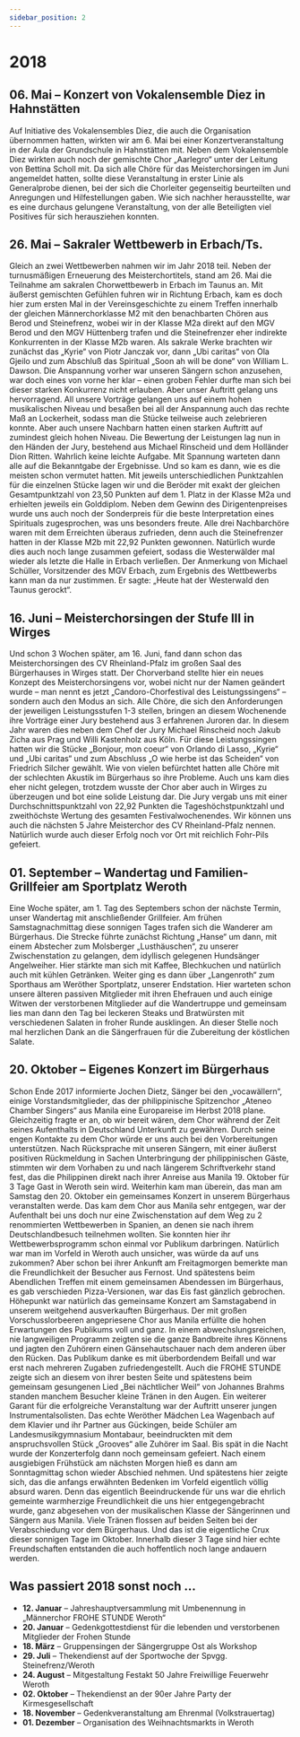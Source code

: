 ```yaml
---
sidebar_position: 2
---
```


# 2018

## 06. Mai – Konzert von Vokalensemble Diez in Hahnstätten

Auf Initiative des Vokalensembles Diez, die auch die Organisation übernommen hatten, wirkten wir am 6. Mai bei einer Konzertveranstaltung in der Aula der Grundschule in Hahnstätten mit. Neben dem Vokalensemble Diez wirkten auch noch der gemischte Chor „Aarlegro“ unter der Leitung von Bettina Scholl mit. Da sich alle Chöre für das Meisterchorsingen im Juni angemeldet hatten, sollte diese Veranstaltung in erster Linie als Generalprobe dienen, bei der sich die Chorleiter gegenseitig beurteilten und Anregungen und Hilfestellungen gaben. Wie sich nachher herausstellte, war es eine durchaus gelungene Veranstaltung, von der alle Beteiligten viel Positives für sich herausziehen konnten.

## 26. Mai – Sakraler Wettbewerb in Erbach/Ts.

Gleich an zwei Wettbewerben nahmen wir im Jahr 2018 teil. Neben der turnusmäßigen Erneuerung des Meisterchortitels, stand am 26. Mai die Teilnahme am sakralen Chorwettbewerb in Erbach im Taunus an. Mit äußerst gemischten Gefühlen fuhren wir in Richtung Erbach, kam es doch hier zum ersten Mal in der Vereinsgeschichte zu einem Treffen innerhalb der gleichen Männerchorklasse M2 mit den benachbarten Chören aus Berod und Steinefrenz, wobei wir in der Klasse M2a direkt auf den MGV Berod und den MGV Hüttenberg trafen und die Steinefrenzer eher indirekte Konkurrenten in der Klasse M2b waren. Als sakrale Werke brachten wir zunächst das „Kyrie“ von Piotr Janczak vor, dann „Ubi caritas“ von Ola Gjeilo und zum Abschluß das Spiritual „Soon ah will be done“ von William L. Dawson. Die Anspannung vorher war unseren Sängern schon anzusehen, war doch eines von vorne her klar – einen groben Fehler durfte man sich bei dieser starken Konkurrenz nicht erlauben. Aber unser Auftritt gelang uns hervorragend. All unsere Vorträge gelangen uns auf einem hohen musikalischen Niveau und besaßen bei all der Anspannung auch das rechte Maß an Lockerheit, sodass man die Stücke teilweise auch zelebrieren konnte. Aber auch unsere Nachbarn hatten einen starken Auftritt auf zumindest gleich hohen Niveau. Die Bewertung der Leistungen lag nun in den Händen der Jury, bestehend aus Michael Rinscheid und dem Holländer Dion Ritten. Wahrlich keine leichte Aufgabe. Mit Spannung warteten dann alle auf die Bekanntgabe der Ergebnisse. Und so kam es dann, wie es die meisten schon vermutet hatten. Mit jeweils unterschiedlichen Punktzahlen für die einzelnen Stücke lagen wir und die Beröder mit exakt der gleichen Gesamtpunktzahl von 23,50 Punkten auf dem 1. Platz in der Klasse M2a und erhielten jeweils ein Golddiplom. Neben dem Gewinn des Dirigentenpreises wurde uns auch noch der Sonderpreis für die beste Interpretation eines Spirituals zugesprochen, was uns besonders freute. Alle drei Nachbarchöre waren mit dem Erreichten überaus zufrieden, denn auch die Steinefrenzer hatten in der Klasse M2b mit 22,92 Punkten gewonnen. Natürlich wurde dies auch noch lange zusammen gefeiert, sodass die Westerwälder mal wieder als letzte die Halle in Erbach verließen. Der Anmerkung von Michael Schüller, Vorsitzender des MGV Erbach, zum Ergebnis des Wettbewerbs kann man da nur zustimmen. Er sagte: „Heute hat der Westerwald den Taunus gerockt“.

## 16. Juni – Meisterchorsingen der Stufe III in Wirges

Und schon 3 Wochen später, am 16. Juni, fand dann schon das Meisterchorsingen des CV Rheinland-Pfalz im großen Saal des Bürgerhauses in Wirges statt. Der Chorverband stellte hier ein neues Konzept des Meisterchorsingens vor, wobei nicht nur der Namen geändert wurde – man nennt es jetzt „Candoro-Chorfestival des Leistungssingens“ – sondern auch den Modus an sich. Alle Chöre, die sich den Anforderungen der jeweiligen Leistungsstufen 1-3 stellen, bringen an diesem Wochenende ihre Vorträge einer Jury bestehend aus 3 erfahrenen Juroren dar. In diesem Jahr waren dies neben dem Chef der Jury Michael Rinscheid noch Jakub Zicha aus Prag und Willi Kastenholz aus Köln. Für diese Leistungssingen hatten wir die Stücke „Bonjour, mon coeur“ von Orlando di Lasso, „Kyrie“ und „Ubi caritas“ und zum Abschluss „O wie herbe ist das Scheiden“ von Friedrich Silcher gewählt. Wie von vielen befürchtet hatten alle Chöre mit der schlechten Akustik im Bürgerhaus so ihre Probleme. Auch uns kam dies eher nicht gelegen, trotzdem wusste der Chor aber auch in Wirges zu überzeugen und bot eine solide Leistung dar. Die Jury vergab uns mit einer Durchschnittspunktzahl von 22,92 Punkten die Tageshöchstpunktzahl und zweithöchste Wertung des gesamten Festivalwochenendes. Wir können uns auch die nächsten 5 Jahre Meisterchor des CV Rheinland-Pfalz nennen. Natürlich wurde auch dieser Erfolg noch vor Ort mit reichlich Fohr-Pils gefeiert.

## 01. September – Wandertag und Familien-Grillfeier am Sportplatz Weroth

Eine Woche später, am 1. Tag des Septembers schon der nächste Termin, unser Wandertag mit anschließender Grillfeier. Am frühen Samstagnachmittag diese sonnigen Tages trafen sich die Wanderer am Bürgerhaus. Die Strecke führte zunächst Richtung „Hanse“ um dann, mit einem Abstecher zum Molsberger „Lusthäuschen“, zu unserer Zwischenstation zu gelangen, dem idyllisch gelegenen Hundsänger Angelweiher. Hier stärkte man sich mit Kaffee, Blechkuchen und natürlich auch mit kühlen Getränken. Weiter ging es dann über „Langenroth“ zum Sporthaus am Weröther Sportplatz, unserer Endstation. Hier warteten schon unsere älteren passiven Mitglieder mit ihren Ehefrauen und auch einige Witwen der verstorbenen Mitglieder auf die Wandertruppe und gemeinsam lies man dann den Tag bei leckeren Steaks und Bratwürsten mit verschiedenen Salaten in froher Runde ausklingen. An dieser Stelle noch mal herzlichen Dank an die Sängerfrauen für die Zubereitung der köstlichen Salate.

## 20. Oktober – Eigenes Konzert im Bürgerhaus

Schon Ende 2017 informierte Jochen Dietz, Sänger bei den „vocawällern“, einige Vorstandsmitglieder, das der philippinische Spitzenchor „Ateneo Chamber Singers“ aus Manila eine Europareise im Herbst 2018 plane. Gleichzeitig fragte er an, ob wir bereit wären, dem Chor während der Zeit seines Aufenthalts in Deutschland Unterkunft zu gewähren. Durch seine engen Kontakte zu dem Chor würde er uns auch bei den Vorbereitungen unterstützen. Nach Rücksprache mit unseren Sängern, mit einer äußerst positiven Rückmeldung in Sachen Unterbringung der philippinischen Gäste, stimmten wir dem Vorhaben zu und nach längerem Schriftverkehr stand fest, das die Philippinen direkt nach ihrer Anreise aus Manila 19. Oktober für 3 Tage Gast in Weroth sein wird. Weiterhin kam man überein, das man am Samstag den 20. Oktober ein gemeinsames Konzert in unserem Bürgerhaus veranstalten werde. Das kam dem Chor aus Manila sehr entgegen, war der Aufenthalt bei uns doch nur eine Zwischenstation auf dem Weg zu 2 renommierten Wettbewerben in Spanien, an denen sie nach ihrem Deutschlandbesuch teilnehmen wollten. Sie konnten hier ihr Wettbewerbsprogramm schon einmal vor Publikum darbringen. Natürlich war man im Vorfeld in Weroth auch unsicher, was würde da auf uns zukommen? Aber schon bei ihrer Ankunft am Freitagmorgen bemerkte man die Freundlichkeit der Besucher aus Fernost. Und spätestens beim Abendlichen Treffen mit einem gemeinsamen Abendessen im Bürgerhaus, es gab verschieden Pizza-Versionen, war das Eis fast gänzlich gebrochen. Höhepunkt war natürlich das gemeinsame Konzert am Samstagabend in unserem weitgehend ausverkauften Bürgerhaus. Der mit großen Vorschusslorbeeren angepriesene Chor aus Manila erfüllte die hohen Erwartungen des Publikums voll und ganz. In einem abwechslungsreichen, nie langweiligen Programm zeigten sie die ganze Bandbreite ihres Könnens und jagten den Zuhörern einen Gänsehautschauer nach dem anderen über den Rücken. Das Publikum danke es mit überbordendem Beifall und war erst nach mehreren Zugaben zufriedengestellt. Auch die FROHE STUNDE zeigte sich an diesem von ihrer besten Seite und spätestens beim gemeinsam gesungenen Lied „Bei nächtlicher Weil“ von Johannes Brahms standen manchem Besucher kleine Tränen in den Augen. Ein weiterer Garant für die erfolgreiche Veranstaltung war der Auftritt unserer jungen Instrumentalsolisten. Das echte Weröther Mädchen Lea Wagenbach auf dem Klavier und ihr Partner aus Gückingen, beide Schüler am Landesmusikgymnasium Montabaur, beeindruckten mit dem anspruchsvollen Stück „Grooves“ alle Zuhörer im Saal. Bis spät in die Nacht wurde der Konzerterfolg dann noch gemeinsam gefeiert. Nach einem ausgiebigen Frühstück am nächsten Morgen hieß es dann am Sonntagmittag schon wieder Abschied nehmen. Und spätestens hier zeigte sich, das die anfangs erwähnten Bedenken im Vorfeld eigentlich völlig absurd waren. Denn das eigentlich Beeindruckende für uns war die ehrlich gemeinte warmherzige Freundlichkeit die uns hier entgegengebracht wurde, ganz abgesehen von der musikalischen Klasse der Sängerinnen und Sängern aus Manila. Viele Tränen flossen auf beiden Seiten bei der Verabschiedung vor dem Bürgerhaus. Und das ist die eigentliche Crux dieser sonnigen Tage im Oktober. Innerhalb dieser 3 Tage sind hier echte Freundschaften entstanden die auch hoffentlich noch lange andauern werden.

## Was passiert 2018 sonst noch …

- <b>12. Januar</b> – Jahreshauptversammlung mit Umbenennung in „Männerchor FROHE STUNDE Weroth“
- <b>20. Januar</b> – Gedenkgottestdienst für die lebenden und verstorbenen Mitglieder der Frohen Stunde
- <b>18. März</b> – Gruppensingen der Sängergruppe Ost als Workshop
- <b>29. Juli</b> – Thekendienst auf der Sportwoche der Spvgg. Steinefrenz/Weroth
- <b>24. August</b> – Mitgestaltung Festakt 50 Jahre Freiwillige Feuerwehr Weroth
- <b>02. Oktober</b> – Thekendienst an der 90er Jahre Party der Kirmesgesellschaft
- <b>18. November</b> – Gedenkveranstaltung am Ehrenmal (Volkstrauertag)
- <b>01. Dezember</b> – Organisation des Weihnachtsmarkts in Weroth
